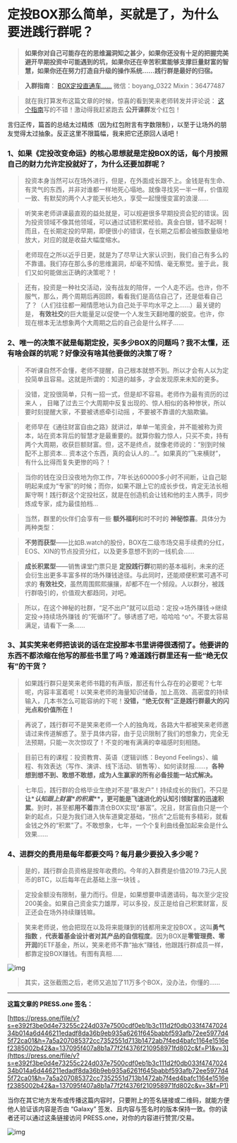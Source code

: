

# 定投BOX那么简单，买就是了，为什么要进践行群呢？



> **如果你对自己可能存在的思维漏洞知之甚少，如果你还没有十足的把握完美避开早期投资中可能遇到的坑，如果你还在辛苦积累能够支撑巨量财富的智慧，如果你还在努力打造自升级的操作系统……践行群是最好的归宿。**

> **入群指南**： [BOX定投直通车……](https://www.weibo.com/ttarticle/p/show?id=2309404408895383666772#_0)
> 微信：boyang_0322
> Mixin：36477487



> 就在我打算发布这篇文章的时候，惊喜的看到笑来老师转发并评论说： [这个指南](https://www.weibo.com/ttarticle/p/show?id=2309404408895383666772#_0)写的不错！激动得我赶紧跑去 **公开课群**发个红包！



言归正传，篇首的总结太过精炼（因为红包附言有字数限制），以至于让场外的朋友觉得太过抽象。反正这里不限篇幅，我来把它还原回人话吧！



### **1、如果《定投改变命运》的核心思想就是定投BOX的话，每个月按照自己的财力允许定投就好了，为什么还要加群呢？**



> 投资本身当然可以在场外进行，但是，在外面成长跟不上。金钱是有生命、有灵气的东西，并非对谁都一样地死心塌地。就像寻找另一半一样，价值观一致、有默契的两个人才能天长地久，享受一起慢慢变富的浪漫…… 

> 听笑来老师讲课最直观的益处就是，可以规避很多早期投资会犯的错误。因为投资领域不像其他领域，可以通过试错积累经验。真金白银，错不起啊！而且，在长期定投的早期，即便很小的错误，在长期之后都会被指数量级地放大，对应的就是收益大幅度缩水。

> 老师现在之所以近乎日更，就是为了尽早让大家认识到，我们自己有多么的不靠谱。我们存在那么多的思维漏洞，却毫不知情、毫无察觉。鉴于此，我们又如何能做出正确的决策呢？！

> 还有，投资是一种社交活动，没有战友的陪伴，一个人走不远。也许，你不服气，那么，两个周期后再回顾，看看我们是高估自己了，还是低看自己了？（人们往往都一厢情愿地认为自己处于平均水平之上……）最关键的是， **有效社交**的巨大能量足以促使一个人发生天翻地覆的蜕变。也许，你现在根本无法想象两个大周期之后的自己会是什么样子……



### **2、唯一的决策不就是每期定投，买多少BOX的问题吗？我不太懂，还有啥会踩的坑呢？好像没有啥其他要做的决策了呀？**



> 不听课自然不会懂，老师不提醒，自己根本就想不到。所以才会有人以为定投简单且容易。这就是所谓的：知道的越多，才会发现原来未知的更多。

> 没错，定投很简单，只有一招一式，但是却不容易。老师作为最有资历的过来人 ， 目睹了过去三个大周期中反复出现的、惊人相似的各种惨状，所以要时刻提醒大家，不要被诱惑牵引动摇 ，不要被不靠谱的大脑欺骗。

> 老师早在《通往财富自由之路》就讲过，单单一笔资金，并不能被称为资本，站在资本背后的智慧才是最重要的。就算你毅力惊人，只买不卖，持有两个大周期，收获巨额财富。但，这不是终点，就像老师说的：“别到时候配不上那资本… 资本这个东西，真的会认人的…”。如果真的“飞来横财”，有什么比得而复失更惨的吗？！

> 当你的钱在没日没夜地为你工作，7年长达60000多小时不间断，让自己聪明起来成为“专家”的时候；而你，如果不跟上它的成长步伐，肯定无法长相厮守啊！践行群这个定投社区，就是在创造机会让钱和他的主人携手，同步炼成专家，成为最佳拍档…

> 当然，群里的伙伴们会享有一些 **额外福利**和时不时的 **神秘惊喜**。具体分为两种类型：

> **不劳而获型**——比如B.watch的股份，BOX在二级市场交易手续费的分红，EOS、XIN的节点投资分红，以及更多意想不到的一线机会……

> **成长积累型**——销售课堂门票只是 **定投践行群**初期的基本福利，未来的还会衍生出更多丰富多样的场外赚钱途径。与此同时，还能顺便积累可遇不可求的 **有效社交**，虽然周围熙熙攘攘，却都不在一个频段。人以群分，被践行群吸引的，价值观大都趋同，对吧。

> 所以，在这个神秘的社群，“足不出户”就可以启动：定投->场外赚钱->继续定投->持续场外赚钱 的“死循环”了。够诱惑了吧，哈哈哈 ^o^。不要太容易满足，请看下一条……



### **3、其实笑来老师把该说的话在定投那本书里讲得很透彻了。他要讲的东西不都浓缩在他写的那些书里了吗？难道践行群里还有一些“绝无仅有”的干货？**



> 如果践行群只是笑来老师书籍的有声版，那还有什么存在的必要呢？七年呢，内容丰富着呢！以笑来老师的海量知识储备，加上高效、高密度的持续输入，几本书怎么可能容纳的下呢！**没错，“绝无仅有”正是践行群最大的闪光点和价值所在！**

> 再说了，践行群可不是笑来老师一个人的独角戏，各路大牛都被笑来老师邀请过来传道解惑了。至于具体内容，由于见识限制了我们的想象力，完全无法预期，只能一次次惊叹了！不变的唯有满满的幸福感时刻相随。

> 目前已有的课程：投资教育、英语（逻辑训练：Beyond Feelings）、编程、有效表达（写作、演讲、线下活动、销售等）、如何读财报……，**各种想到想不到、敢想不敢想，成为人生赢家的所有必备技能一站式解决。**

> 七年后，践行群的合格毕业生绝对不是“暴发户”！持续成长的我们，不只是**让\**认知跟上财富\**的积累****，**更可能是**飞速进化的认知引领财富的迅速积累**。到时，甚至都**用不着**靠清仓BOX实现“暴富”。况且，财富自由只是一个新的起点，只是为我们进入快车道奠定基础，“拐点”之后能有多精彩，就看金钱之外的“积累”了。不敢想象，七年，一个个复利曲线叠加起来会是什么效果……



### **4、进群交的费用是每年都要交吗？每月最少要投入多少呢？**



> 是的，践行群会员资格是按年收费的。今年的入群费是价值2019.73元人民币的BTC，以后每年在此基础上涨一块钱 。

> 定投金额没有限制，量力而行。但是，如果想要申请邀请码，每次至少定投200美金。如果自己资金实力雄厚，可以多投，反正是给自己积累财富，反正还会在场外持续赚钱嘛。

> 笑来老师说，他会把现在以及将来能赚到的钱都用来定投BOX 。这叫**勇气指数** ，**代表着基金设计者对其产品的自信程度**。因为BOX是**零管理费、零开润**的ETF基金，所以，笑来老师不靠“抽水”赚钱，他跟践行群成员一样，都靠定投BOX赚钱。有图有真相……

![img](https://wx2.sinaimg.cn/large/b5250d7dly1g6kgnckxvvj20n01dsk2r.jpg)

> 其实，这张截图之后，老师又追加了11万多个BOX，没办法，你懂的……



------

**这篇文章的 PRESS.one 签名：**



[https://press.one/file/v?s=e392f3be0d4e73255c224d037e7500cdf0eb1b3c111d2f0db033f474702434b014a6d446211edadf8da36b9eb935a6261f645babbf593afb72ee5977d45f72ca01&h=7a5a207085372cc7352551d713b1472ab7f4ed4bafc1164e1516ef2385002b42&a=137095f407a8b1a77f2f4376f210958971fd802c&f=P1&v=3](https://press.one/file/v?s=e392f3be0d4e73255c224d037e7500cdf0eb1b3c111d2f0db033f474702434b014a6d446211edadf8da36b9eb935a6261f645babbf593afb72ee5977d45f72ca01&h=7a5a207085372cc7352551d713b1472ab7f4ed4bafc1164e1516ef2385002b42&a=137095f407a8b1a77f2f4376f210958971fd802c&v=3&f=P1)



当你在其它地方发布或传播这篇内容时，只要附上的签名链接或二维码，就能方便他人验证该内容是否由 “Galaxy” 签发、且内容与签名时的版本保持一致。你的读者还可以通过这条链接访问 PRESS.one，对你的内容进行赞赏/交易。

![img](https://wx2.sinaimg.cn/large/b5250d7dly1g6j2oe44sxj20hc0fadho.jpg)


